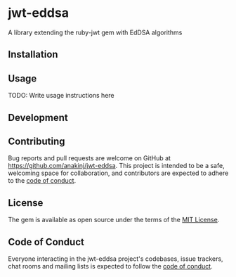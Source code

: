 # jwt-eddsa

A library extending the ruby-jwt gem with EdDSA algorithms

## Installation

## Usage

TODO: Write usage instructions here

## Development


## Contributing

Bug reports and pull requests are welcome on GitHub at https://github.com/anakinj/jwt-eddsa. This project is intended to be a safe, welcoming space for collaboration, and contributors are expected to adhere to the [code of conduct](https://github.com/anakinj/jwt-eddsa/blob/master/CODE_OF_CONDUCT.md).

## License

The gem is available as open source under the terms of the [MIT License](https://opensource.org/licenses/MIT).

## Code of Conduct

Everyone interacting in the jwt-eddsa project's codebases, issue trackers, chat rooms and mailing lists is expected to follow the [code of conduct](https://github.com/[USERNAME]/jwt-eddsa/blob/master/CODE_OF_CONDUCT.md).

